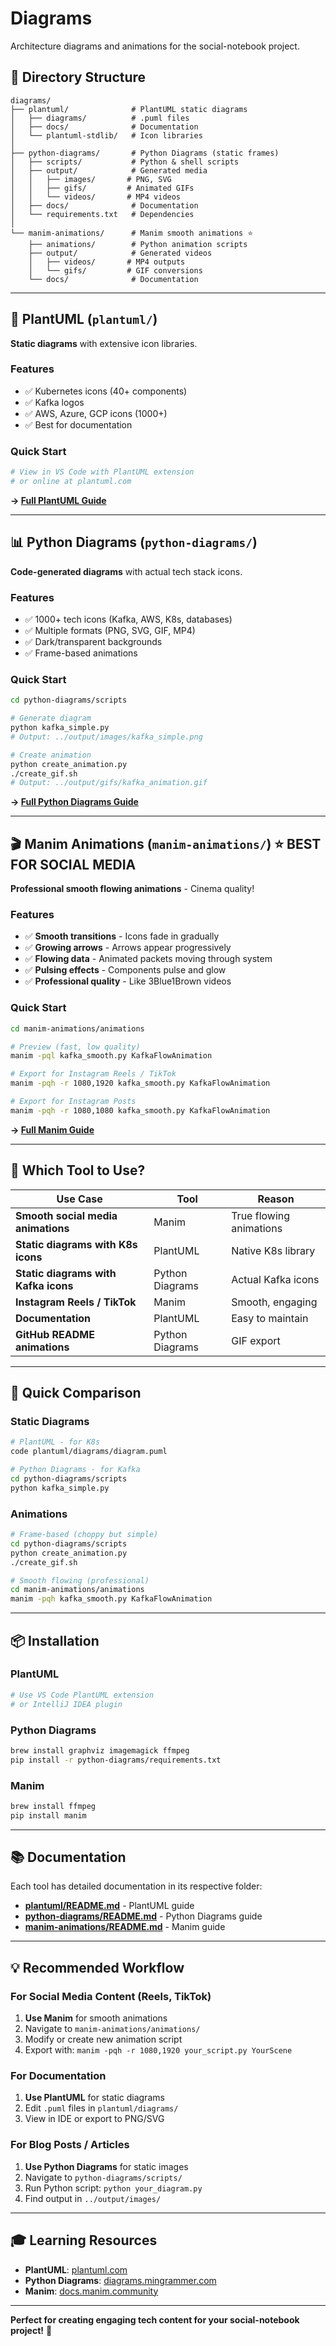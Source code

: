# Diagrams

Architecture diagrams and animations for the social-notebook project.

## 📁 Directory Structure

```
diagrams/
├── plantuml/              # PlantUML static diagrams
│   ├── diagrams/          # .puml files
│   ├── docs/              # Documentation
│   └── plantuml-stdlib/   # Icon libraries
│
├── python-diagrams/       # Python Diagrams (static frames)
│   ├── scripts/           # Python & shell scripts
│   ├── output/            # Generated media
│   │   ├── images/       # PNG, SVG
│   │   ├── gifs/         # Animated GIFs
│   │   └── videos/       # MP4 videos
│   ├── docs/              # Documentation
│   └── requirements.txt   # Dependencies
│
└── manim-animations/      # Manim smooth animations ⭐
    ├── animations/        # Python animation scripts
    ├── output/            # Generated videos
    │   ├── videos/       # MP4 outputs
    │   └── gifs/         # GIF conversions
    └── docs/              # Documentation
```

---

## 🎨 PlantUML (`plantuml/`)

**Static diagrams** with extensive icon libraries.

### Features
- ✅ Kubernetes icons (40+ components)
- ✅ Kafka logos
- ✅ AWS, Azure, GCP icons (1000+)
- ✅ Best for documentation

### Quick Start
```bash
# View in VS Code with PlantUML extension
# or online at plantuml.com
```

**→ [Full PlantUML Guide](plantuml/README.md)**

---

## 📊 Python Diagrams (`python-diagrams/`)

**Code-generated diagrams** with actual tech stack icons.

### Features
- ✅ 1000+ tech icons (Kafka, AWS, K8s, databases)
- ✅ Multiple formats (PNG, SVG, GIF, MP4)
- ✅ Dark/transparent backgrounds
- ✅ Frame-based animations

### Quick Start
```bash
cd python-diagrams/scripts

# Generate diagram
python kafka_simple.py
# Output: ../output/images/kafka_simple.png

# Create animation
python create_animation.py
./create_gif.sh
# Output: ../output/gifs/kafka_animation.gif
```

**→ [Full Python Diagrams Guide](python-diagrams/README.md)**

---

## 🎬 Manim Animations (`manim-animations/`) ⭐ BEST FOR SOCIAL MEDIA

**Professional smooth flowing animations** - Cinema quality!

### Features
- ✅ **Smooth transitions** - Icons fade in gradually
- ✅ **Growing arrows** - Arrows appear progressively
- ✅ **Flowing data** - Animated packets moving through system
- ✅ **Pulsing effects** - Components pulse and glow
- ✅ **Professional quality** - Like 3Blue1Brown videos

### Quick Start
```bash
cd manim-animations/animations

# Preview (fast, low quality)
manim -pql kafka_smooth.py KafkaFlowAnimation

# Export for Instagram Reels / TikTok
manim -pqh -r 1080,1920 kafka_smooth.py KafkaFlowAnimation

# Export for Instagram Posts
manim -pqh -r 1080,1080 kafka_smooth.py KafkaFlowAnimation
```

**→ [Full Manim Guide](manim-animations/README.md)**

---

## 🎯 Which Tool to Use?

| Use Case | Tool | Reason |
|----------|------|--------|
| **Smooth social media animations** | Manim | True flowing animations |
| **Static diagrams with K8s icons** | PlantUML | Native K8s library |
| **Static diagrams with Kafka icons** | Python Diagrams | Actual Kafka icons |
| **Instagram Reels / TikTok** | Manim | Smooth, engaging |
| **Documentation** | PlantUML | Easy to maintain |
| **GitHub README animations** | Python Diagrams | GIF export |

---

## 🚀 Quick Comparison

### Static Diagrams
```bash
# PlantUML - for K8s
code plantuml/diagrams/diagram.puml

# Python Diagrams - for Kafka
cd python-diagrams/scripts
python kafka_simple.py
```

### Animations
```bash
# Frame-based (choppy but simple)
cd python-diagrams/scripts
python create_animation.py
./create_gif.sh

# Smooth flowing (professional)
cd manim-animations/animations
manim -pqh kafka_smooth.py KafkaFlowAnimation
```

---

## 📦 Installation

### PlantUML
```bash
# Use VS Code PlantUML extension
# or IntelliJ IDEA plugin
```

### Python Diagrams
```bash
brew install graphviz imagemagick ffmpeg
pip install -r python-diagrams/requirements.txt
```

### Manim
```bash
brew install ffmpeg
pip install manim
```

---

## 📚 Documentation

Each tool has detailed documentation in its respective folder:

- **[plantuml/README.md](plantuml/README.md)** - PlantUML guide
- **[python-diagrams/README.md](python-diagrams/README.md)** - Python Diagrams guide
- **[manim-animations/README.md](manim-animations/README.md)** - Manim guide

---

## 💡 Recommended Workflow

### For Social Media Content (Reels, TikTok)
1. **Use Manim** for smooth animations
2. Navigate to `manim-animations/animations/`
3. Modify or create new animation script
4. Export with: `manim -pqh -r 1080,1920 your_script.py YourScene`

### For Documentation
1. **Use PlantUML** for static diagrams
2. Edit `.puml` files in `plantuml/diagrams/`
3. View in IDE or export to PNG/SVG

### For Blog Posts / Articles
1. **Use Python Diagrams** for static images
2. Navigate to `python-diagrams/scripts/`
3. Run Python script: `python your_diagram.py`
4. Find output in `../output/images/`

---

## 🎓 Learning Resources

- **PlantUML**: [plantuml.com](https://plantuml.com)
- **Python Diagrams**: [diagrams.mingrammer.com](https://diagrams.mingrammer.com)
- **Manim**: [docs.manim.community](https://docs.manim.community)

---

**Perfect for creating engaging tech content for your social-notebook project!** 🚀
